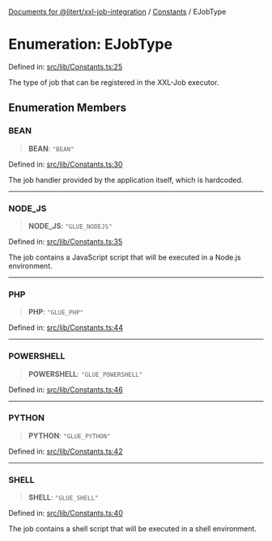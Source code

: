 [Documents for @litert/xxl-job-integration](../../index.md) / [Constants](../index.md) / EJobType

# Enumeration: EJobType

Defined in: [src/lib/Constants.ts:25](https://github.com/litert/xxl-job-integration.js/blob/master/src/lib/Constants.ts#L25)

The type of job that can be registered in the XXL-Job executor.

## Enumeration Members

### BEAN

> **BEAN**: `"BEAN"`

Defined in: [src/lib/Constants.ts:30](https://github.com/litert/xxl-job-integration.js/blob/master/src/lib/Constants.ts#L30)

The job handler provided by the application itself, which is hardcoded.

***

### NODE\_JS

> **NODE\_JS**: `"GLUE_NODEJS"`

Defined in: [src/lib/Constants.ts:35](https://github.com/litert/xxl-job-integration.js/blob/master/src/lib/Constants.ts#L35)

The job contains a JavaScript script that will be executed in a Node.js environment.

***

### PHP

> **PHP**: `"GLUE_PHP"`

Defined in: [src/lib/Constants.ts:44](https://github.com/litert/xxl-job-integration.js/blob/master/src/lib/Constants.ts#L44)

***

### POWERSHELL

> **POWERSHELL**: `"GLUE_POWERSHELL"`

Defined in: [src/lib/Constants.ts:46](https://github.com/litert/xxl-job-integration.js/blob/master/src/lib/Constants.ts#L46)

***

### PYTHON

> **PYTHON**: `"GLUE_PYTHON"`

Defined in: [src/lib/Constants.ts:42](https://github.com/litert/xxl-job-integration.js/blob/master/src/lib/Constants.ts#L42)

***

### SHELL

> **SHELL**: `"GLUE_SHELL"`

Defined in: [src/lib/Constants.ts:40](https://github.com/litert/xxl-job-integration.js/blob/master/src/lib/Constants.ts#L40)

The job contains a shell script that will be executed in a shell environment.

